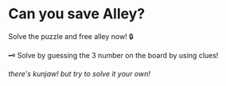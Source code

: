 # Can you save Alley?

Solve the puzzle and free alley now! 🔒

🗝 Solve by guessing the 3 number on the board by using clues!

*there's kunjaw! but try to solve it your own!*
